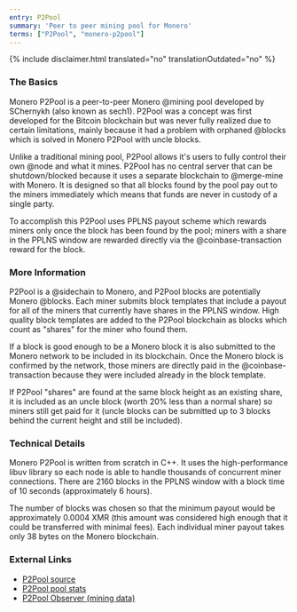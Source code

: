 ```yaml
---
entry: P2Pool
summary: 'Peer to peer mining pool for Monero'
terms: ["P2Pool", "monero-p2pool"]
---
```


{% include disclaimer.html translated="no" translationOutdated="no" %}

### The Basics

Monero P2Pool is a peer-to-peer Monero @mining pool developed by SChernykh
(also known as sech1). P2Pool was a concept was first developed for the
Bitcoin blockchain but was never fully realized due to certain limitations,
mainly because it had a problem with orphaned @blocks which is solved in
Monero P2Pool with uncle blocks.

Unlike a traditional mining pool, P2Pool allows it's users to fully control
their own @node and what it mines. P2Pool has no central server that can be
shutdown/blocked because it uses a separate blockchain to @merge-mine with
Monero. It is designed so that all blocks found by the pool pay out to the
miners immediately which means that funds are never in custody of a single
party.

To accomplish this P2Pool uses PPLNS payout scheme which rewards miners only
once the block has been found by the pool; miners with a share in the PPLNS
window are rewarded directly via the @coinbase-transaction reward for the
block.

### More Information

P2Pool is a @sidechain to Monero, and P2Pool blocks are potentially Monero
@blocks. Each miner submits block templates that include a payout for all of
the miners that currently have shares in the PPLNS window. High quality
block templates are added to the P2Pool blockchain as blocks which count as
"shares" for the miner who found them.

If a block is good enough to be a Monero block it is also submitted to the
Monero network to be included in its blockchain. Once the Monero block is
confirmed by the network, those miners are directly paid in the
@coinbase-transaction because they were included already in the block
template.

If P2Pool "shares" are found at the same block height as an existing share,
it is included as an uncle block (worth 20% less than a normal share) so
miners still get paid for it (uncle blocks can be submitted up to 3 blocks
behind the current height and still be included).

### Technical Details

Monero P2Pool is written from scratch in C++. It uses the high-performance
libuv library so each node is able to handle thousands of concurrent miner
connections. There are 2160 blocks in the PPLNS window with a block time of
10 seconds (approximately 6 hours).

The number of blocks was chosen so that the minimum payout would be
approximately 0.0004 XMR (this amount was considered high enough that it
could be transferred with minimal fees). Each individual miner payout takes
only 38 bytes on the Monero blockchain.

### External Links

- [P2Pool source](https://github.com/SChernykh/p2pool)
- [P2Pool pool stats](https://p2pool.io)
- [P2Pool Observer (mining data)](https://p2pool.observer)
